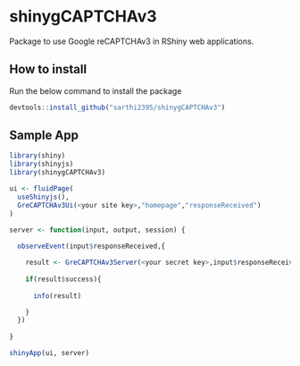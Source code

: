 # shinygCAPTCHAv3
Package to use Google reCAPTCHAv3 in RShiny web applications.

How to install
--------------

Run the below command to install the package

``` r
devtools::install_github("sarthi2395/shinygCAPTCHAv3")
```

Sample App
----------

``` r
library(shiny)
library(shinyjs)
library(shinygCAPTCHAv3)

ui <- fluidPage(
  useShinyjs(),
  GreCAPTCHAv3Ui(<your site key>,"homepage","responseReceived")
)

server <- function(input, output, session) {
  
  observeEvent(input$responseReceived,{

    result <- GreCAPTCHAv3Server(<your secret key>,input$responseReceived)
    
    if(result$success){
      
      info(result)

    }
  })
  
}

shinyApp(ui, server)
````
